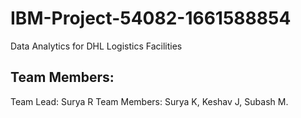 # IBM-Project-54082-1661588854
Data Analytics for DHL Logistics Facilities
<h2>Team Members:</h2>
Team Lead: Surya R 
Team Members: Surya K, Keshav J, Subash M.
